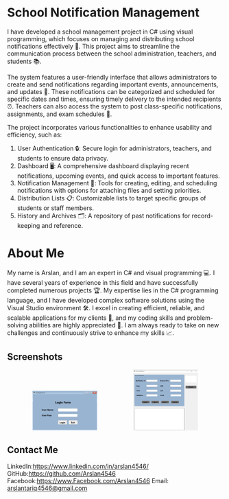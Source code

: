 # School Notification Management
I have developed a school management project in C# using visual programming, which focuses on managing and distributing school notifications effectively 📢. This project aims to streamline the communication process between the school administration, teachers, and students 📚.

The system features a user-friendly interface that allows administrators to create and send notifications regarding important events, announcements, and updates 📅. These notifications can be categorized and scheduled for specific dates and times, ensuring timely delivery to the intended recipients ⏰. Teachers can also access the system to post class-specific notifications, assignments, and exam schedules 📝.

The project incorporates various functionalities to enhance usability and efficiency, such as:

1) User Authentication 🔒: Secure login for administrators, teachers, and students to ensure data privacy.
2) Dashboard 🖥️: A comprehensive dashboard displaying recent notifications, upcoming events, and quick access to important features.
3) Notification Management 📨: Tools for creating, editing, and scheduling notifications with options for attaching files and setting priorities.
4) Distribution Lists 📋: Customizable lists to target specific groups of students or staff members.
5) History and Archives 🗂️: A repository of past notifications for record-keeping and reference.

 # About Me

 My name is Arslan, and I am an expert in C# and visual programming 💻. I have several years of experience in this field and have successfully completed numerous projects 🏆. My expertise lies in the C# programming language, and I have developed complex software solutions using the Visual Studio environment 🛠. I excel in creating efficient, reliable, and scalable applications for my clients 🚀, and my coding skills and problem-solving abilities are highly appreciated 🌟. I am always ready to take on new challenges and continuously strive to enhance my skills 📈.


## Screenshots

<p align="center">
  <img src="https://github.com/Arslan4546/School-Notification-Management/blob/main/assets/images/ss1.jpg" alt="Screenshot 1" width="30%" style="margin: 0 40px;"/>
  <img src="https://github.com/Arslan4546/School-Notification-Management/blob/main/assets/images/ss2.jpg" alt="Screenshot 2" width="30%" style="margin: 0 40px;"/>

</p>


 ## Contact Me

LinkedIn:https://www.linkedin.com/in/arslan4546/
GitHub:https://github.com/Arslan4546
Facebook:https://www.Facebook.com/Arslan4546
Email: arslantariq4546@gmail.com

